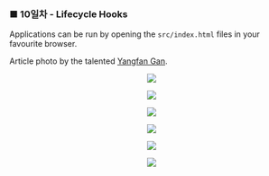 <h3>■ 10일차 - Lifecycle Hooks</h3>

Applications can be run by opening the `src/index.html` files in your favourite browser.

Article photo by the talented [Yangfan Gan](https://unsplash.com/photos/Z8XMAHDpjyU).

<p align="center">
  <img src="./public/assets/async-blank-card.gif"/>
</p>
<p align="center">
  <img src="./public/assets/async-loading-card.gif"/>
</p>
<p align="center">
  <img src="./public/assets/card-element.png"/>
</p>
<p align="center">
  <img src="./public/assets/empty-card.png"/>
</p>
<p align="center">
  <img src="./public/assets/mounted-console-log.png"/>
</p>
<p align="center">
  <img src="./public/assets/simple-lifecycle-diagram.png"/>
</p>
